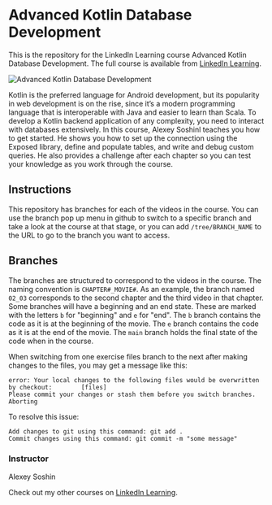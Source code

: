 # Advanced Kotlin Database Development
This is the repository for the LinkedIn Learning course Advanced Kotlin Database Development. The full course is available from [LinkedIn Learning][lil-course-url].

![Advanced Kotlin Database Development][lil-thumbnail-url] 

Kotlin is the preferred language for Android development, but its popularity in web development is on the rise, since it’s a modern programming language that is interoperable with Java and easier to learn than Scala. To develop a Kotlin backend application of any complexity, you need to interact with databases extensively. In this course, Alexey Soshinl teaches you how to get started. He shows you how to set up the connection using the Exposed library, define and populate tables, and write and debug custom queries. He also provides a challenge after each chapter so you can test your knowledge as you work through the course.

## Instructions
This repository has branches for each of the videos in the course. You can use the branch pop up menu in github to switch to a specific branch and take a look at the course at that stage, or you can add `/tree/BRANCH_NAME` to the URL to go to the branch you want to access.

## Branches
The branches are structured to correspond to the videos in the course. The naming convention is `CHAPTER#_MOVIE#`. As an example, the branch named `02_03` corresponds to the second chapter and the third video in that chapter. 
Some branches will have a beginning and an end state. These are marked with the letters `b` for "beginning" and `e` for "end". The `b` branch contains the code as it is at the beginning of the movie. The `e` branch contains the code as it is at the end of the movie. The `main` branch holds the final state of the code when in the course.

When switching from one exercise files branch to the next after making changes to the files, you may get a message like this:

    error: Your local changes to the following files would be overwritten by checkout:        [files]
    Please commit your changes or stash them before you switch branches.
    Aborting

To resolve this issue:
	
    Add changes to git using this command: git add .
	Commit changes using this command: git commit -m "some message"


### Instructor

Alexey Soshin 
                            


                            

Check out my other courses on [LinkedIn Learning](https://www.linkedin.com/learning/instructors/alexey-soshin).

[lil-course-url]: https://www.linkedin.com/learning/advanced-kotlin-database-development?dApp=59033956
[lil-thumbnail-url]: hhttps://media.licdn.com/dms/image/C560DAQEgBRstLtOJbA/learning-public-crop_675_1200/0/1671157490377?e=2147483647&v=beta&t=6SkFJLW3QefCYjY-sI8P12BYrV4oQjNmMeYfjKJgwgY
